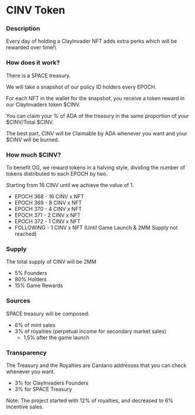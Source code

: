 # CINV Token

### Description

Every day of holding a ClayInvader NFT adds extra perks which will be rewarded over time!\


### How does it work?

There is a SPACE treasury.&#x20;

We will take a snapshot of our policy ID holders every EPOCH.&#x20;

For each NFT in the wallet for the snapshot, you receive a token reward in our ClayInvaders token $CINV.&#x20;

You can claim your % of ADA of the treasury in the same proportion of your $CINV/Total $CINV.&#x20;

The best part, CINV will be Claimable by ADA whenever you want and your $CINV will be burned.

### How much $CINV?

To benefit OG, we reward tokens in a halving style, dividing the number of tokens distributed to each EPOCH by two.&#x20;

Starting from 16 CINV until we achieve the value of 1.&#x20;

* EPOCH 368 - 16 CINV x NFT&#x20;
* EPOCH 369 - 8 CINV x NFT&#x20;
* EPOCH 370 - 4 CINV x NFT&#x20;
* EPOCH 371 - 2 CINV x NFT&#x20;
* EPOCH 372 - 1 CINV x NFT&#x20;
* FOLLOWING - 1 CINV x NFT (Until Game Launch & 2MM Supply not reached)

### Supply

The total supply of CINV will be 2MM

* 5% Founders
* 80% Holders
* 15% Game Rewards

### Sources

SPACE treasury will be composed:&#x20;

* 6% of mint sales&#x20;
* 3% of royalties (perpetual income for secondary market sales)
  * 1,5% after the game launch

### Transparency

The Treasury and the Royalties are Cardano addresses that you can check whenever you want.

* 3% for ClayInvaders Founders
* 3% for SPACE Treasury

Note: The project started with 12% of royalties, and decreased to 6% incentive sales.&#x20;
